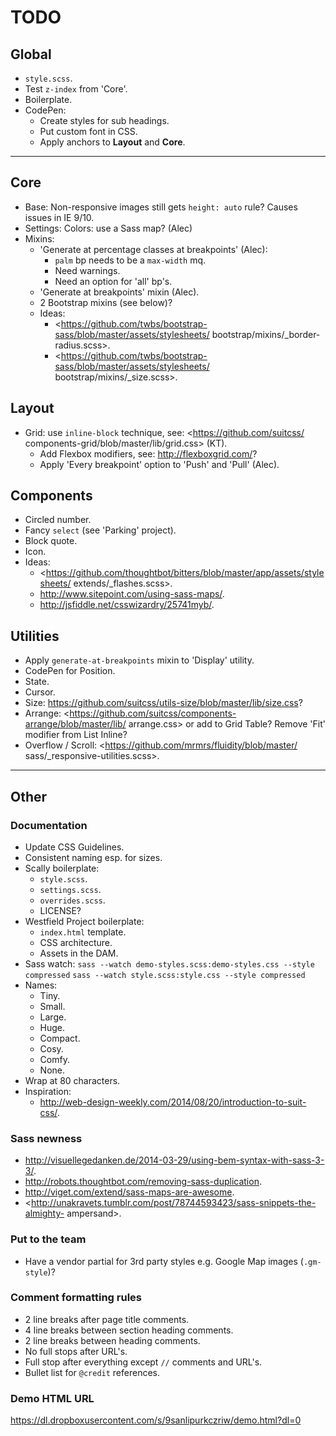 # TODO

## Global

- `style.scss`.
- Test `z-index` from 'Core'.
- Boilerplate.
- CodePen:
  - Create styles for sub headings.
  - Put custom font in CSS.
  - Apply anchors to **Layout** and **Core**.


---


## Core

- Base: Non-responsive images still gets `height: auto` rule? Causes issues
  in IE 9/10.
- Settings: Colors: use a Sass map? (Alec)
- Mixins:
  - 'Generate at percentage classes at breakpoints' (Alec):
    - `palm` bp needs to be a `max-width` mq.
    - Need warnings.
    - Need an option for 'all' bp's.
  - 'Generate at breakpoints' mixin (Alec).
  - 2 Bootstrap mixins (see below)?
  - Ideas:
    - <https://github.com/twbs/bootstrap-sass/blob/master/assets/stylesheets/
      bootstrap/mixins/_border-radius.scss>.
    - <https://github.com/twbs/bootstrap-sass/blob/master/assets/stylesheets/
      bootstrap/mixins/_size.scss>.

## Layout

- Grid: use `inline-block` technique, see: <https://github.com/suitcss/
  components-grid/blob/master/lib/grid.css> (KT).
  - Add Flexbox modifiers, see: <http://flexboxgrid.com/>?
  - Apply 'Every breakpoint' option to 'Push' and 'Pull' (Alec).

## Components

- Circled number.
- Fancy `select` (see 'Parking' project).
- Block quote.
- Icon.
- Ideas:
  - <https://github.com/thoughtbot/bitters/blob/master/app/assets/stylesheets/
    extends/_flashes.scss>.
  - <http://www.sitepoint.com/using-sass-maps/>.
  - <http://jsfiddle.net/csswizardry/25741myb/>.

## Utilities

- Apply `generate-at-breakpoints` mixin to 'Display' utility.
- CodePen for Position.
- State.
- Cursor.
- Size: <https://github.com/suitcss/utils-size/blob/master/lib/size.css>?
- Arrange: <https://github.com/suitcss/components-arrange/blob/master/lib/
  arrange.css> or add to Grid Table? Remove 'Fit' modifier from List Inline?
- Overflow / Scroll: <https://github.com/mrmrs/fluidity/blob/master/
  sass/_responsive-utilities.scss>.


---


## Other

### Documentation

- Update CSS Guidelines.
- Consistent naming esp. for sizes.
- Scally boilerplate:
  - `style.scss`.
  - `settings.scss`.
  - `overrides.scss`.
  - LICENSE?
- Westfield Project boilerplate:
  - `index.html` template.
  - CSS architecture.
  - Assets in the DAM.
- Sass watch:
  `sass --watch demo-styles.scss:demo-styles.css --style compressed`
  `sass --watch style.scss:style.css --style compressed`
- Names:
  - Tiny.
  - Small.
  - Large.
  - Huge.
  - Compact.
  - Cosy.
  - Comfy.
  - None.
- Wrap at 80 characters.
- Inspiration:
  - <http://web-design-weekly.com/2014/08/20/introduction-to-suit-css/>.

### Sass newness

- <http://visuellegedanken.de/2014-03-29/using-bem-syntax-with-sass-3-3/>.
- <http://robots.thoughtbot.com/removing-sass-duplication>.
- <http://viget.com/extend/sass-maps-are-awesome>.
- <http://unakravets.tumblr.com/post/78744593423/sass-snippets-the-almighty-
  ampersand>.

### Put to the team

- Have a vendor partial for 3rd party styles e.g. Google Map images (`.gm-style`)?

### Comment formatting rules

- 2 line breaks after page title comments.
- 4 line breaks between section heading comments.
- 2 line breaks between heading comments.
- No full stops after URL's.
- Full stop after everything except `//` comments and URL's.
- Bullet list for `@credit` references.

### Demo HTML URL

<https://dl.dropboxusercontent.com/s/9sanlipurkczriw/demo.html?dl=0>